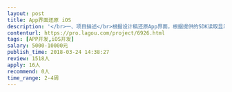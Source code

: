 ```yaml
---                
layout: post       
title: App界面还原 iOS           
description: '</br>一、项目描述</br>根据设计稿还原App界面，根据提供的SDK读取显示数据和支持回调等开发。</br></br>二、产品功能点</br>1.读取SDK显示的数据，并按照设计稿展示（功能页面2个，设置页面10个）；</br>2.更新数据到SDK；</br>3.支持回调；</br></br>三、可参考产品</br>暂无，提供完整设计稿、素材、SDK。</br></br>四、人员要求</br>1. 专业iOS App开发人员；</br>2. 熟悉Objact C语言开发；</br>3. 对界面还原有深刻的理解和经验。</br>'     
contenturl: https://pro.lagou.com/project/6926.html      
tags: [APP开发,iOS开发]            
salary: 5000-10000元          
publish_time: 2018-03-24 14:38:27         
review: 1518人                   
apply: 16人                   
recommend: 0人                   
time_range: 2-4周              
---                 
```

